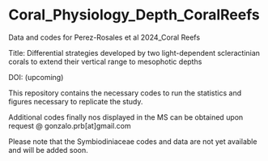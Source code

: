 # Coral_Physiology_Depth_CoralReefs
Data and codes for Perez-Rosales et al 2024_Coral Reefs


Title: Differential strategies developed by two light-dependent scleractinian corals to extend their vertical range to mesophotic depths

DOI: (upcoming)

This repository contains the necessary codes to run the statistics and figures necessary to replicate the study. 

Additional codes finally nos displayed in the MS can be obtained upon request @ gonzalo.prb[at]gmail.com 

Please note that the Symbiodiniaceae codes and data are not yet available and will be added soon. 